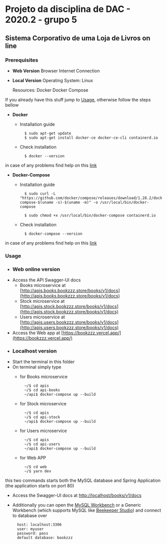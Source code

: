 # Projeto da disciplina de DAC - 2020.2 - grupo 5
## Sistema Corporativo de uma Loja de Livros on line


### Prerequisites
- **Web Version**
Browser
Internet Connection

- **Local Version**
	Operating System: 
			Linux

	Resources: 
			Docker
			Docker Compose
			

If you already have this stuff jump to [Usage](#usage), otherwise follow the steps bellow
	
- **Docker**
	- Installation guide 
	
			$ sudo apt-get update
 			$ sudo apt-get install docker-ce docker-ce-cli containerd.io
	- Check installation
			
			$ docker --version
in case of any problems find help on this [link](https://docs.docker.com/engine/install/)
		
- **Docker-Compose**
	- Installation guide 
	
			$ sudo curl -L "https://github.com/docker/compose/releases/download/1.28.2/docker-compose-$(uname -s)-$(uname -m)" -o /usr/local/bin/docker-compose

 			$ sudo chmod +x /usr/local/bin/docker-compose containerd.io
	- Check installation
			
			$ docker-compose --version
in case of any problems find help on this [link](https://docs.docker.com/compose/install/)


### Usage
- ### Web online version
- Access the API Swagger-UI docs
	- Books microservice at [http://apis.books.bookzzz.store/books/v1/docs](http://apis.books.bookzzz.store/books/v1/docs)
	- Stock microservice at [http://apis.stock.bookzzz.store/books/v1/docs](http://apis.stock.bookzzz.store/books/v1/docs)
	- Users microservice at [http://apis.users.bookzzz.store/books/v1/docs](http://apis.users.bookzzz.store/books/v1/docs)
- Access the Web app at [https://bookzzz.vercel.app/](https://bookzzz.vercel.app/)
- ### Localhost version
- Start the terminal in this folder
- On terminal simply type
	- for Books microservice
	
			~/$ cd apis
			~/$ cd api-books
			~/api$ docker-compose up --build
	- for Stock microservice

			~/$ cd apis
			~/$ cd api-stock
			~/api$ docker-compose up --build
	- for Users microservice
	
			~/$ cd apis
			~/$ cd api-users
			~/api$ docker-compose up --build
			
	- for Web APP
	
			~/$ cd web
			~/$ yarn dev
this two commands starts both the MySQL database and Spring Application (the application starts on port 80)
- Access the Swagger-UI docs at [http://localhost/books/v1/docs](http://localhost/books/v1/docs)
- Additionally you can open the [MySQL Workbench](https://www.mysql.com/products/workbench/) or a Generic Workbench (which supports MySQL like [Beekeeper Studio](https://www.beekeeperstudio.io/)) and connect to database over 

		host: localhost:3306
		user: myuser
		password: pass
		default database: bookzzz




